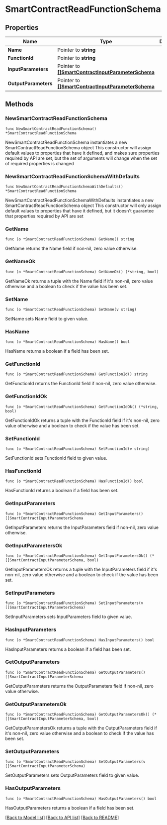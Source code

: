 # SmartContractReadFunctionSchema

## Properties

Name | Type | Description | Notes
------------ | ------------- | ------------- | -------------
**Name** | Pointer to **string** |  | [optional] 
**FunctionId** | Pointer to **string** |  | [optional] 
**InputParameters** | Pointer to [**[]SmartContractInputParameterSchema**](SmartContractInputParameterSchema.md) |  | [optional] 
**OutputParameters** | Pointer to [**[]SmartContractInputParameterSchema**](SmartContractInputParameterSchema.md) |  | [optional] 

## Methods

### NewSmartContractReadFunctionSchema

`func NewSmartContractReadFunctionSchema() *SmartContractReadFunctionSchema`

NewSmartContractReadFunctionSchema instantiates a new SmartContractReadFunctionSchema object
This constructor will assign default values to properties that have it defined,
and makes sure properties required by API are set, but the set of arguments
will change when the set of required properties is changed

### NewSmartContractReadFunctionSchemaWithDefaults

`func NewSmartContractReadFunctionSchemaWithDefaults() *SmartContractReadFunctionSchema`

NewSmartContractReadFunctionSchemaWithDefaults instantiates a new SmartContractReadFunctionSchema object
This constructor will only assign default values to properties that have it defined,
but it doesn't guarantee that properties required by API are set

### GetName

`func (o *SmartContractReadFunctionSchema) GetName() string`

GetName returns the Name field if non-nil, zero value otherwise.

### GetNameOk

`func (o *SmartContractReadFunctionSchema) GetNameOk() (*string, bool)`

GetNameOk returns a tuple with the Name field if it's non-nil, zero value otherwise
and a boolean to check if the value has been set.

### SetName

`func (o *SmartContractReadFunctionSchema) SetName(v string)`

SetName sets Name field to given value.

### HasName

`func (o *SmartContractReadFunctionSchema) HasName() bool`

HasName returns a boolean if a field has been set.

### GetFunctionId

`func (o *SmartContractReadFunctionSchema) GetFunctionId() string`

GetFunctionId returns the FunctionId field if non-nil, zero value otherwise.

### GetFunctionIdOk

`func (o *SmartContractReadFunctionSchema) GetFunctionIdOk() (*string, bool)`

GetFunctionIdOk returns a tuple with the FunctionId field if it's non-nil, zero value otherwise
and a boolean to check if the value has been set.

### SetFunctionId

`func (o *SmartContractReadFunctionSchema) SetFunctionId(v string)`

SetFunctionId sets FunctionId field to given value.

### HasFunctionId

`func (o *SmartContractReadFunctionSchema) HasFunctionId() bool`

HasFunctionId returns a boolean if a field has been set.

### GetInputParameters

`func (o *SmartContractReadFunctionSchema) GetInputParameters() []SmartContractInputParameterSchema`

GetInputParameters returns the InputParameters field if non-nil, zero value otherwise.

### GetInputParametersOk

`func (o *SmartContractReadFunctionSchema) GetInputParametersOk() (*[]SmartContractInputParameterSchema, bool)`

GetInputParametersOk returns a tuple with the InputParameters field if it's non-nil, zero value otherwise
and a boolean to check if the value has been set.

### SetInputParameters

`func (o *SmartContractReadFunctionSchema) SetInputParameters(v []SmartContractInputParameterSchema)`

SetInputParameters sets InputParameters field to given value.

### HasInputParameters

`func (o *SmartContractReadFunctionSchema) HasInputParameters() bool`

HasInputParameters returns a boolean if a field has been set.

### GetOutputParameters

`func (o *SmartContractReadFunctionSchema) GetOutputParameters() []SmartContractInputParameterSchema`

GetOutputParameters returns the OutputParameters field if non-nil, zero value otherwise.

### GetOutputParametersOk

`func (o *SmartContractReadFunctionSchema) GetOutputParametersOk() (*[]SmartContractInputParameterSchema, bool)`

GetOutputParametersOk returns a tuple with the OutputParameters field if it's non-nil, zero value otherwise
and a boolean to check if the value has been set.

### SetOutputParameters

`func (o *SmartContractReadFunctionSchema) SetOutputParameters(v []SmartContractInputParameterSchema)`

SetOutputParameters sets OutputParameters field to given value.

### HasOutputParameters

`func (o *SmartContractReadFunctionSchema) HasOutputParameters() bool`

HasOutputParameters returns a boolean if a field has been set.


[[Back to Model list]](../README.md#documentation-for-models) [[Back to API list]](../README.md#documentation-for-api-endpoints) [[Back to README]](../README.md)


